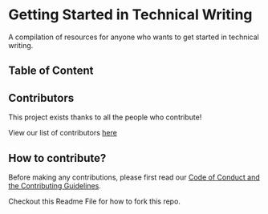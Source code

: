 

# Getting Started in Technical Writing

A compilation of resources for anyone who wants to get started in technical writing.

## Table of Content

## Contributors

This project exists thanks to all the people who contribute!

View our list of contributors [here](https://github.com/Bennykillua/Getting-started-in-Technical-Writing/blob/main/Contributor.md)

## How to contribute?

Before making any contributions, please first read our [Code of Conduct and the Contributing Guidelines](https://github.com/Bennykillua/Getting-started-in-Technical-Writing/blob/main/CONTRIBUTING.md). 

Checkout this Readme File for how to fork this repo.

